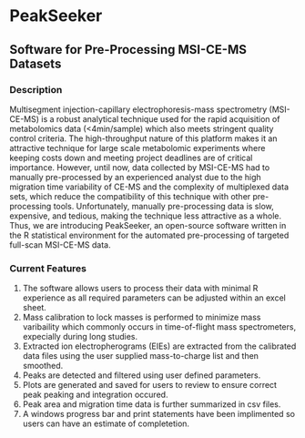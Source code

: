 # PeakSeeker
## Software for Pre-Processing MSI-CE-MS Datasets

### Description

Multisegment injection-capillary electrophoresis-mass spectrometry (MSI-CE-MS) is a robust analytical technique used for the rapid acquisition of metabolomics data (<4min/sample) which also meets stringent quality control criteria. The high-throughput nature of this platform makes it an attractive technique for large scale metabolomic experiments where keeping costs down and meeting project deadlines are of critical importance. However, until now, data collected by MSI-CE-MS had to manually pre-processed by an experienced analyst due to the high migration time variability of CE-MS and the complexity of multiplexed data sets, which reduce the compatibility of this technique with other pre-processing tools. Unfortunately, manually pre-processing data is slow, expensive, and tedious, making the technique less attractive as a whole. Thus, we are introducing PeakSeeker, an open-source software written in the R statistical environment for the automated pre-processing of targeted full-scan MSI-CE-MS data.

### Current Features

1. The software allows users to process their data with minimal R experience as all required parameters can be adjusted within an excel sheet.
2. Mass calibration to lock masses is performed to minimize mass varibaility which commonly occurs in time-of-flight mass spectrometers, expecially during long studies. 
3. Extracted ion electropherograms (EIEs) are extracted from the calibrated data files using the user supplied mass-to-charge list and then smoothed.
4. Peaks are detected and filtered using user defined parameters.
5. Plots are generated and saved for users to review to ensure correct peak peaking and integration occured. 
6. Peak area and migration time data is further summarized in csv files.
7. A windows progress bar and print statements have been implimented so users can have an estimate of completetion. 
